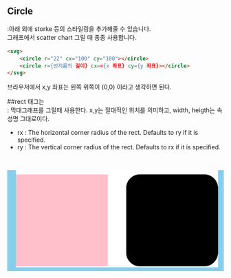## Circle<br/>

:아래 외에 storke 등의 스타일링을 추가해줄 수 있습니다.
<br/> 그래프에서 scatter chart 그릴 때 종종 사용합니다.

```html
<svg>
    <circle r="22" cx="100" cy="100"></circle>
    <circle r={반지름의 길이} cx=={x 좌표} cy={y 좌표}></circle>
</svg>
```
브라우저에서 x,y 좌표는 왼쪽 위쪽이 (0,0) 이라고 생각하면 된다. 

##rect 태그는<br/>
: 막대그래프를 그릴때 사용한다. x,y는 절대적인 위치를 의미하고, width, heigth는 속성명 그대로이다. <br/>
* rx : The horizontal corner radius of the rect. Defaults to ry if it is specified.
* ry : The vertical corner radius of the rect. Defaults to rx if it is specified.
<br/>

![img.png](img.png)